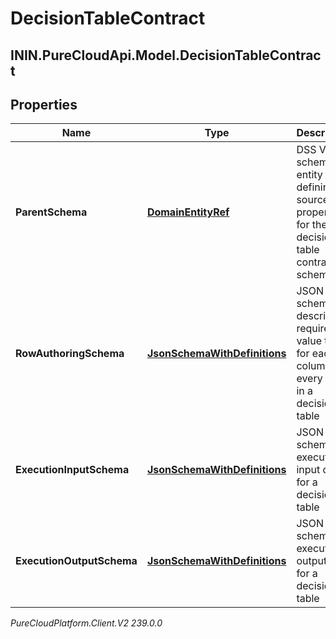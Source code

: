 # DecisionTableContract

## ININ.PureCloudApi.Model.DecisionTableContract

## Properties

|Name | Type | Description | Notes|
|------------ | ------------- | ------------- | -------------|
| **ParentSchema** | [**DomainEntityRef**](DomainEntityRef) | DSS V1 schema entity defining source properties for the decision table contract schemas | [optional] |
| **RowAuthoringSchema** | [**JsonSchemaWithDefinitions**](JsonSchemaWithDefinitions) | JSON schema describing required value types for each column in every row in a decision table | [optional] |
| **ExecutionInputSchema** | [**JsonSchemaWithDefinitions**](JsonSchemaWithDefinitions) | JSON schema for execution input data for a decision table | [optional] |
| **ExecutionOutputSchema** | [**JsonSchemaWithDefinitions**](JsonSchemaWithDefinitions) | JSON schema for execution output data for a decision table | [optional] |



_PureCloudPlatform.Client.V2 239.0.0_
